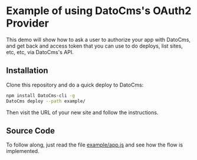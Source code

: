 # Example of using DatoCms's OAuth2 Provider

This demo will show how to ask a user to authorize your app with DatoCms, and get
back and access token that you can use to do deploys, list sites, etc, etc, via
DatoCms's API.

## Installation

Clone this repository and do a quick deploy to DatoCms:

```bash
npm install DatoCms-cli -g
DatoCms deploy --path example/
```

Then visit the URL of your new site and follow the instructions.

## Source Code

To follow along, just read the file [example/app.js](example/app.js) and see how
the flow is implemented.
